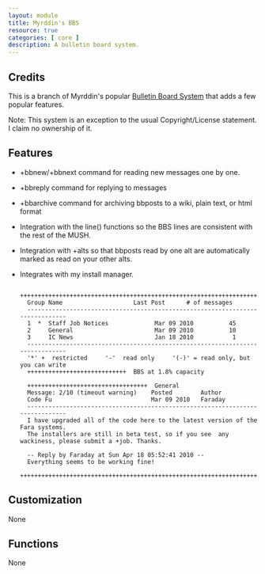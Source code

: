 ```yaml
---
layout: module
title: Myrddin's BBS
resource: true
categories: [ core ]
description: A bulletin board system.
---
```


## Credits

This is a branch of Myrddin's popular [Bulletin Board System](http://www.firstmagic.com/~merlin/mushcode/mc.bb.html) that adds a few popular features.  

Note:  This system is an exception to the usual Copyright/License statement.  I claim no ownership of it.

## Features 

* +bbnew/+bbnext command for reading new messages one by one.
* +bbreply command for replying to messages
* +bbarchive command for archiving bbposts to a wiki, plain text, or html format
* Integration with the line() functions so the BBS lines are consistent with the rest of the MUSH.
* Integration with +alts so that bbposts read by one alt are automatically marked as read on your other alts.
* Integrates with my install manager.

        +++++++++++++++++++++++++++++++++++++++++++++++++++++++++++++++++++++++++++++ 
        Group Name                    Last Post      # of messages
        ------------------------------------------------------------------------------
        1  *  Staff Job Notices             Mar 09 2010          45    
        2     General                       Mar 09 2010          10    
        3     IC News                       Jan 18 2010           1    
        ------------------------------------------------------------------------------
        '*' +  restricted     '-'  read only     '(-)' = read only, but you can write 
        ++++++++++++++++++++++++++++  BBS at 1.8% capacity 

        ++++++++++++++++++++++++++++++++++  General 
        Message: 2/10 (timeout warning)    Posted        Author
        Code Fu                            Mar 09 2010   Faraday
        ------------------------------------------------------------------------------
        I have upgraded all of the code here to the latest version of the Fara systems. 
        The installers are still in beta test, so if you see  any wackiness, please submit a +job. Thanks.
  
        -- Reply by Faraday at Sun Apr 18 05:52:41 2010 --
        Everything seems to be working fine!
        +++++++++++++++++++++++++++++++++++++++++++++++++++++++++++++++++++++++++++++ 

## Customization 
None

## Functions
None
